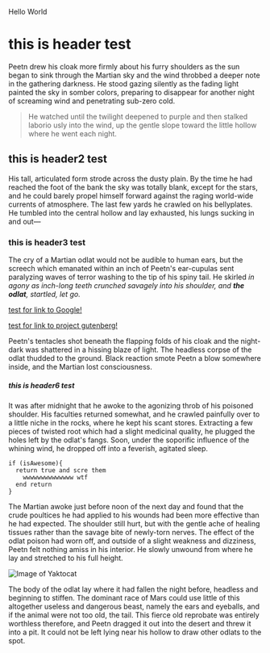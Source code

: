 



Hello World <br>

# this is header test


Peetn drew his cloak more firmly about his furry shoulders as the sun began to sink through the Martian sky and the wind throbbed a deeper note in the gathering darkness. He stood gazing silently as the fading light painted the sky in somber colors, preparing to disappear for another night of screaming wind and penetrating sub-zero cold.

>He watched until the twilight deepened to purple and then stalked laborio
>usly into the wind, up the gentle slope toward the little hollow where he went each night.

## this is header2 test

His tall, articulated form strode across the dusty plain. By the time he had reached the foot of the bank the sky was totally blank, except for the stars, and he could barely propel himself forward against the raging world-wide currents of atmosphere. The last few yards he crawled on his bellyplates. He tumbled into the central hollow and lay exhausted, his lungs sucking in and out—
### this is header3 test
The cry of a Martian odlat would not be audible to human ears, but the screech which emanated within an inch of Peetn's ear-cupulas sent paralyzing waves of terror washing to the tip of his spiny tail. He skirled *in agony as inch-long teeth crunched savagely into his shoulder, and **the odlat**, startled, let go.* 

[test for link to Google!](http://google.com)

[test for link to project gutenberg!](www.gutenberg.org)


Peetn's tentacles shot beneath the flapping folds of his cloak and the night-dark was shattered in a hissing blaze of light. The headless corpse of the odlat thudded to the ground. Black reaction smote Peetn a blow somewhere inside, and the Martian lost consciousness.
##### this is header6 test
It was after midnight that he awoke to the agonizing throb of his poisoned shoulder. His faculties returned somewhat, and he crawled painfully over to a little niche in the rocks, where he kept his scant stores. Extracting a few pieces of twisted root which had a slight medicinal quality, he plugged the holes left by the odlat's fangs. Soon, under the soporific influence of the whining wind, he dropped off into a feverish, agitated sleep.

```
if (isAwesome){
  return true and scre them
    wwwwwwwwwwwwww wtf
  end return
}
```

The Martian awoke just before noon of the next day and found that the crude poultices he had applied to his wounds had been more effective than he had expected. The shoulder still hurt, but with the gentle ache of healing tissues rather than the savage bite of newly-torn nerves. The effect of the odlat poison had worn off, and outside of a slight weakness and dizziness, Peetn felt nothing amiss in his interior. He slowly unwound from where he lay and stretched to his full height.

![Image of Yaktocat](https://octodex.github.com/images/yaktocat.png)

The body of the odlat lay where it had fallen the night before, headless and beginning to stiffen. The dominant race of Mars could use little of this altogether useless and dangerous beast, namely the ears and eyeballs, and if the animal were not too old, the tail. This fierce old reprobate was entirely worthless therefore, and Peetn dragged it out into the desert and threw it into a pit. It could not be left lying near his hollow to draw other odlats to the spot.

